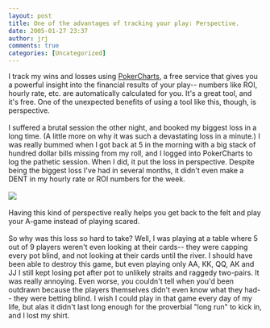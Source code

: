 ```yaml
---
layout: post
title: One of the advantages of tracking your play: Perspective.
date: 2005-01-27 23:37
author: jrj
comments: true
categories: [Uncategorized]
---
```

I track my wins and losses using <a href="http://www.pokercharts.com/" target="_blank">PokerCharts</a>, a free service that gives you a powerful insight into the financial results of your play-- numbers like ROI, hourly rate, etc. are automatically calculated for you. It's a great tool, and it's free. One of the unexpected benefits of using a tool like this, though, is perspective.<br /><br />I suffered a brutal session the other night, and booked my biggest loss in a long time. (A little more on why it was such a devastating loss in a minute.) I was really bummed when I got back at 5 in the morning with a big stack of hundred dollar bills missing from my roll, and I logged into PokerCharts to log the pathetic session. When I did, it put the loss in perspective. Despite being the biggest loss I've had in several months, it didn't even make a DENT in my hourly rate or ROI numbers for the week.<br /><br /><img src="http://beta.pokerstreams.com/communities/pokerstreams/blog/chart.GIF" /><br /><br />Having this kind of perspective really helps you get back to the felt and play your A-game instead of playing scared.<br /><br />So why was this loss so hard to take? Well, I was playing at a table where 5 out of 9 players weren't even looking at their cards-- they were capping every pot blind, and not looking at their cards until the river. I should have been able to destroy this game, but even playing only AA, KK, QQ, AK and JJ I still kept losing pot after pot to unlikely straits and raggedy two-pairs. It was really annoying. Even worse, you couldn't tell when you'd been outdrawn because the players themselves didn't even know what they had-- they were betting blind. I wish I could play in that game every day of my life, but alas it didn't last long enough for the proverbial "long run" to kick in, and I lost my shirt.
